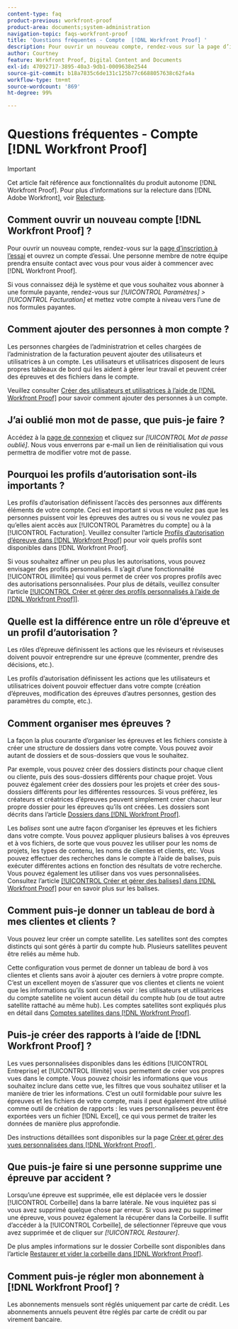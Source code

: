 ```yaml
---
content-type: faq
product-previous: workfront-proof
product-area: documents;system-administration
navigation-topic: faqs-workfront-proof
title: 'Questions fréquentes - Compte  [!DNL Workfront Proof] '
description: Pour ouvrir un nouveau compte, rendez-vous sur la page d’inscription à l’essai et ouvrez un compte d’essai. Une personne membre de notre équipe prendra ensuite contact avec vous pour vous aider à commencer avec  [!DNL Workfront Proof].
author: Courtney
feature: Workfront Proof, Digital Content and Documents
exl-id: 47092717-3895-40a3-9db1-0009638e2544
source-git-commit: b18a7835c6de131c125b77c6688057638c62fa4a
workflow-type: tm+mt
source-wordcount: '869'
ht-degree: 99%

---
```


# Questions fréquentes - Compte [!DNL Workfront Proof]

>[!IMPORTANT]
>
>Cet article fait référence aux fonctionnalités du produit autonome [!DNL Workfront Proof]. Pour plus d’informations sur la relecture dans [!DNL Adobe Workfront], voir [Relecture](../../../review-and-approve-work/proofing/proofing.md).

## Comment ouvrir un nouveau compte [!DNL Workfront Proof] ?

Pour ouvrir un nouveau compte, rendez-vous sur la [page d’inscription à l’essai](https://business.adobe.com/products/workfront/proofing-approvals.html) et ouvrez un compte d’essai. Une personne membre de notre équipe prendra ensuite contact avec vous pour vous aider à commencer avec [!DNL Workfront Proof].

Si vous connaissez déjà le système et que vous souhaitez vous abonner à une formule payante, rendez-vous sur *[!UICONTROL Paramètres]* *>* *[!UICONTROL Facturation]* et mettez votre compte à niveau vers l’une de nos formules payantes.

## Comment ajouter des personnes à mon compte ?

Les personnes chargées de l’administratrion et celles chargées de l’administration de la facturation peuvent ajouter des utilisateurs et utilisatrices à un compte. Les utilisateurs et utilisatrices disposent de leurs propres tableaux de bord qui les aident à gérer leur travail et peuvent créer des épreuves et des fichiers dans le compte.

Veuillez consulter [Créer des utilisateurs et utilisatrices à l’aide de  [!DNL Workfront Proof]](../../../workfront-proof/wp-mnguserscontacts/users/create-users.md) pour savoir comment ajouter des personnes à un compte.

## J’ai oublié mon mot de passe, que puis-je faire ?

Accédez à la [page de connexion](https://app.proofhq.com/login) et cliquez sur *[!UICONTROL Mot de passe oublié]*. Nous vous enverrons par e-mail un lien de réinitialisation qui vous permettra de modifier votre mot de passe.

## Pourquoi les profils d’autorisation sont-ils importants ?

Les profils d’autorisation définissent l’accès des personnes aux différents éléments de votre compte. Ceci est important si vous ne voulez pas que les personnes puissent voir les épreuves des autres ou si vous ne voulez pas qu’elles aient accès aux [!UICONTROL Paramètres du compte] ou à la [!UICONTROL Facturation]. Veuillez consulter l’article [Profils d’autorisation d’épreuve dans  [!DNL Workfront Proof]](../../../workfront-proof/wp-acct-admin/account-settings/proof-perm-profiles-in-wp.md) pour voir quels profils sont disponibles dans [!DNL Workfront Proof].

Si vous souhaitez affiner un peu plus les autorisations, vous pouvez envisager des profils personnalisés. Il s’agit d’une fonctionnalité [!UICONTROL illimitée] qui vous permet de créer vos propres profils avec des autorisations personnalisées. Pour plus de détails, veuillez consulter l’article [[!UICONTROL Créer et gérer des profils personnalisés à l’aide de  [!DNL Workfront Proof]]](../../../workfront-proof/wp-mnguserscontacts/users/create-and-manage-custom-profiles.md).

## Quelle est la différence entre un rôle d’épreuve et un profil d’autorisation ?

Les rôles d’épreuve définissent les actions que les réviseurs et réviseuses doivent pouvoir entreprendre sur une épreuve (commenter, prendre des décisions, etc.).

Les profils d’autorisation définissent les actions que les utilisateurs et utilisatrices doivent pouvoir effectuer dans votre compte (création d’épreuves, modification des épreuves d’autres personnes, gestion des paramètres du compte, etc.).

## Comment organiser mes épreuves ?

La façon la plus courante d’organiser les épreuves et les fichiers consiste à créer une structure de dossiers dans votre compte. Vous pouvez avoir autant de dossiers et de sous-dossiers que vous le souhaitez.

Par exemple, vous pouvez créer des dossiers distincts pour chaque client ou cliente, puis des sous-dossiers différents pour chaque projet. Vous pouvez également créer des dossiers pour les projets et créer des sous-dossiers différents pour les différentes ressources. Si vous préférez, les créateurs et créatrices d’épreuves peuvent simplement créer chacun leur propre dossier pour les épreuves qu’ils ont créées. Les dossiers sont décrits dans l’article [Dossiers dans  [!DNL Workfront Proof]](../../../workfront-proof/wp-work-proofsfiles/organize-your-work/folders.md).

Les *balises* sont une autre façon d’organiser les épreuves et les fichiers dans votre compte. Vous pouvez appliquer plusieurs balises à vos épreuves et à vos fichiers, de sorte que vous pouvez les utiliser pour les noms de projets, les types de contenu, les noms de clientes et clients, etc. Vous pouvez effectuer des recherches dans le compte à l’aide de balises, puis exécuter différentes actions en fonction des résultats de votre recherche. Vous pouvez également les utiliser dans vos vues personnalisées. Consultez l’article [[!UICONTROL Créer et gérer des balises] dans  [!DNL Workfront Proof]](../../../workfront-proof/wp-work-proofsfiles/organize-your-work/create-and-manage-tags.md) pour en savoir plus sur les balises.

## Comment puis-je donner un tableau de bord à mes clientes et clients ?

Vous pouvez leur créer un compte satellite. Les satellites sont des comptes distincts qui sont gérés à partir du compte hub. Plusieurs satellites peuvent être reliés au même hub.

Cette configuration vous permet de donner un tableau de bord à vos clientes et clients sans avoir à ajouter ces derniers à votre propre compte. C’est un excellent moyen de s’assurer que vos clientes et clients ne voient que les informations qu’ils sont censés voir : les utilisateurs et utilisatrices du compte satellite ne voient aucun détail du compte hub (ou de tout autre satellite rattaché au même hub). Les comptes satellites sont expliqués plus en détail dans [Comptes satellites dans  [!DNL Workfront Proof]](../../../workfront-proof/wp-acct-admin/satellite-accounts/sat-accts-in-wp.md).

## Puis-je créer des rapports à l’aide de [!DNL Workfront Proof] ?

Les vues personnalisées disponibles dans les éditions [!UICONTROL Entreprise] et [!UICONTROL Illimité] vous permettent de créer vos propres vues dans le compte. Vous pouvez choisir les informations que vous souhaitez inclure dans cette vue, les filtres que vous souhaitez utiliser et la manière de trier les informations. C’est un outil formidable pour suivre les épreuves et les fichiers de votre compte, mais il peut également être utilisé comme outil de création de rapports : les vues personnalisées peuvent être exportées vers un fichier [!DNL Excel], ce qui vous permet de traiter les données de manière plus approfondie.

Des instructions détaillées sont disponibles sur la page [Créer et gérer des vues personnalisées dans  [!DNL Workfront Proof] ](../../../workfront-proof/wp-work-proofsfiles/manage-your-work/create-and-manage-custom-views.md).

## Que puis-je faire si une personne supprime une épreuve par accident ?

Lorsqu’une épreuve est supprimée, elle est déplacée vers le dossier [!UICONTROL Corbeille] dans la barre latérale. Ne vous inquiétez pas si vous avez supprimé quelque chose par erreur. Si vous avez pu supprimer une épreuve, vous pouvez également la récupérer dans la Corbeille. Il suffit d’accéder à la [!UICONTROL Corbeille], de sélectionner l’épreuve que vous avez supprimée et de cliquer sur *[!UICONTROL Restaurer]*.

De plus amples informations sur le dossier Corbeille sont disponibles dans l’article [Restaurer et vider la corbeille dans  [!DNL Workfront Proof]](../../../workfront-proof/wp-work-proofsfiles/manage-your-work/restore-and-empty-trash.md).

## Comment puis-je régler mon abonnement à [!DNL Workfront Proof] ?

Les abonnements mensuels sont réglés uniquement par carte de crédit. Les abonnements annuels peuvent être réglés par carte de crédit ou par virement bancaire. <!--Visit the [Account Payment in [!DNL Workfront Proof]](../../../workfront-proof/wp-billingsettings/manage-your-billing/acct-payment-in-wp.md) help page for additional information.-->
